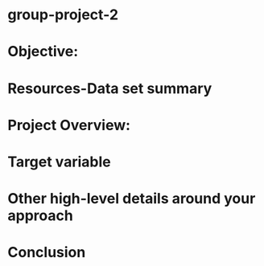 # group-project-2

# Objective:

# Resources-Data set summary

# Project Overview:


# Target variable


# Other high-level details around your approach


# Conclusion

